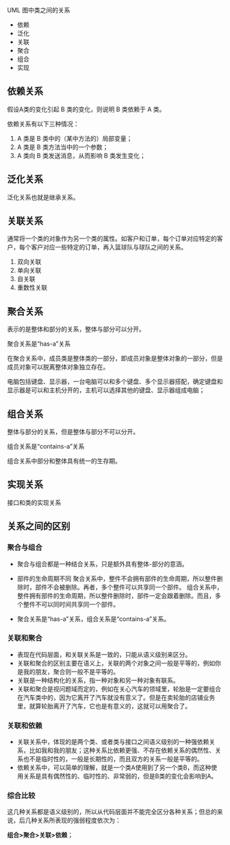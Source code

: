 UML 图中类之间的关系

* 依赖
* 泛化
* 关联
* 聚合
* 组合
* 实现

## 依赖关系

假设A类的变化引起 B 类的变化，则说明 B 类依赖于 A 类。

依赖关系有以下三种情况：

1. A 类是 B 类中的（某中方法的）局部变量；
2. A 类是 B 类方法当中的一个参数；
3. A 类向 B 类发送消息，从而影响 B 类发生变化；


## 泛化关系

泛化关系也就是继承关系。


## 关联关系

通常将一个类的对象作为另一个类的属性。如客户和订单，每个订单对应特定的客户，每个客户对应一些特定的订单，再入篮球队与球队之间的关系。

1. 双向关联
2. 单向关联
3. 自关联
4. 重数性关联

## 聚合关系

表示的是整体和部分的关系，整体与部分可以分开。

聚合关系是“has-a”关系

在聚合关系中，成员类是整体类的一部分，即成员对象是整体对象的一部分，但是成员对象可以脱离整体对象独立存在。

电脑包括键盘、显示器，一台电脑可以和多个键盘、多个显示器搭配，确定键盘和显示器是可以和主机分开的，主机可以选择其他的键盘、显示器组成电脑；

## 组合关系

整体与部分的关系，但是整体与部分不可以分开。

组合关系是“contains-a”关系

组合关系中部分和整体具有统一的生存期。


## 实现关系

接口和类的实现关系


## 关系之间的区别

### 聚合与组合

* 聚合与组合都是一种结合关系，只是额外具有整体-部分的意涵。

* 部件的生命周期不同
    聚合关系中，整件不会拥有部件的生命周期，所以整件删除时，部件不会被删除。再者，多个整件可以共享同一个部件。
    组合关系中，整件拥有部件的生命周期，所以整件删除时，部件一定会跟着删除。而且，多个整件不可以同时间共享同一个部件。
* 聚合关系是“has-a”关系，组合关系是“contains-a”关系。

### 关联和聚合

* 表现在代码层面，和关联关系是一致的，只能从语义级别来区分。
* 关联和聚合的区别主要在语义上，关联的两个对象之间一般是平等的，例如你是我的朋友，聚合则一般不是平等的。
* 关联是一种结构化的关系，指一种对象和另一种对象有联系。
* 关联和聚合是视问题域而定的，例如在关心汽车的领域里，轮胎是一定要组合在汽车类中的，因为它离开了汽车就没有意义了。但是在卖轮胎的店铺业务里，就算轮胎离开了汽车，它也是有意义的，这就可以用聚合了。

### 关联和依赖

* 关联关系中，体现的是两个类、或者类与接口之间语义级别的一种强依赖关系，比如我和我的朋友；这种关系比依赖更强、不存在依赖关系的偶然性、关系也不是临时性的，一般是长期性的，而且双方的关系一般是平等的。
* 依赖关系中，可以简单的理解，就是一个类A使用到了另一个类B，而这种使用关系是具有偶然性的、临时性的、非常弱的，但是B类的变化会影响到A。

### 综合比较

这几种关系都是语义级别的，所以从代码层面并不能完全区分各种关系；但总的来说，后几种关系所表现的强弱程度依次为：

**组合>聚合>关联>依赖**；







